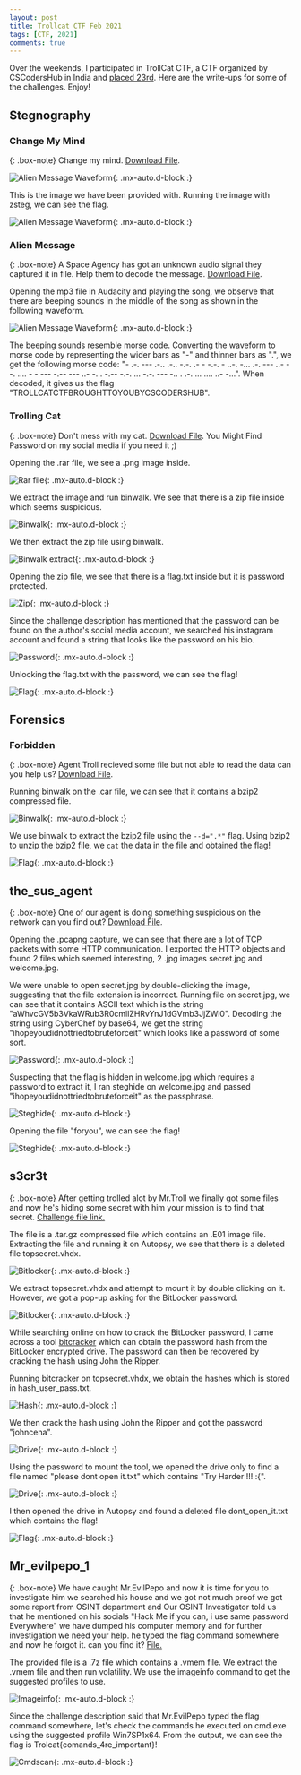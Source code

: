 ```yaml
---
layout: post
title: Trollcat CTF Feb 2021
tags: [CTF, 2021]
comments: true
---
```


Over the weekends, I participated in TrollCat CTF, a CTF organized by CSCodersHub in India and [placed 23rd](https://ctftime.org/event/1257). Here are the write-ups for some of the challenges. Enjoy! 

## Stegnography

### Change My Mind

{: .box-note}
Change my mind. [Download File](https://drive.google.com/file/d/1KNqvQgkAwASizOwXiTkan4KXmoRIEj7W/view?usp=sharing).

![Alien Message Waveform](../assets/img/2021-02-08-Trollcat-CTF/ChangeMyMind.png){: .mx-auto.d-block :}

This is the image we have been provided with. Running the image with zsteg, we can see the flag.

![Alien Message Waveform](../assets/img/2021-02-08-Trollcat-CTF/ChangeMyMind_Flag.png){: .mx-auto.d-block :}

### Alien Message

{: .box-note}
A Space Agency has got an unknown audio signal they captured it in file. Help them to decode the message. [Download File](https://drive.google.com/file/d/1AQEw7sP4e8WdRnLxMhjIr4Nzeh5OKgJT/view?usp=sharing).

Opening the mp3 file in Audacity and playing the song, we observe that there are beeping sounds in the middle of the song as shown in the following waveform.

![Alien Message Waveform](../assets/img/2021-02-08-Trollcat-CTF/AlienMessage.png){: .mx-auto.d-block :}

The beeping sounds resemble morse code. Converting the waveform to morse code by representing the wider bars as "-" and thinner bars as ".", we get the following morse code: "- .-. --- .-.. .-.. -.-. .- - -.-. - ..-. -... .-. --- ..- --. .... - - --- -.-- --- ..- -... -.-- -.-. ... -.-. --- -.. . .-. ... .... ..- -...". When decoded, it gives us the flag "TROLLCATCTFBROUGHTTOYOUBYCSCODERSHUB".

### Trolling Cat

{: .box-note}
Don't mess with my cat. [Download File](https://drive.google.com/file/d/1OlHig8YlpeZ2KlbsYSgAP0jrjSz8JrFt/view?usp=sharing).
You Might Find Password on my social media if you need it ;)

Opening the .rar file, we see a .png image inside. 

![Rar file](../assets/img/2021-02-08-Trollcat-CTF/TrollingCat_Rar.png){: .mx-auto.d-block :}

We extract the image and run binwalk. We see that there is a zip file inside which seems suspicious.

![Binwalk](../assets/img/2021-02-08-Trollcat-CTF/TrollingCat_Binwalk.png){: .mx-auto.d-block :}

We then extract the zip file using binwalk.

![Binwalk extract](../assets/img/2021-02-08-Trollcat-CTF/TrollingCat_Binwalkextract.png){: .mx-auto.d-block :}

Opening the zip file, we see that there is a flag.txt inside but it is password protected.

![Zip](../assets/img/2021-02-08-Trollcat-CTF/TrollingCat_Zip.png){: .mx-auto.d-block :}

Since the challenge description has mentioned that the password can be found on the author's social media account, we searched his instagram account and found a string that looks like the password on his bio.

![Password](../assets/img/2021-02-08-Trollcat-CTF/TrollingCat_Zippassword.png){: .mx-auto.d-block :}

Unlocking the flag.txt with the password, we can see the flag!

![Flag](../assets/img/2021-02-08-Trollcat-CTF/TrollingCat_Flag.png){: .mx-auto.d-block :}

## Forensics

### Forbidden

{: .box-note}
Agent Troll recieved some file but not able to read the data can you help us? [Download File](https://ctf.cscodershub.tech/files/c46ffc7ac0a5a27387b4a35f04671302/trollcats.car?token=eyJ1c2VyX2lkIjo4NDUsInRlYW1faWQiOjIzMywiZmlsZV9pZCI6Mzh9.YCOYKA.eKvCW18yYhXcO23zhasLXa3MU94).

Running binwalk on the .car file, we can see that it contains a bzip2 compressed file.

![Binwalk](../assets/img/2021-02-08-Trollcat-CTF/Forbidden_Binwalk.png){: .mx-auto.d-block :}

We use binwalk to extract the bzip2 file using the `--d=".*"` flag. Using bzip2 to unzip the bzip2 file, we `cat` the data in the file and obtained the flag!

![Flag](../assets/img/2021-02-08-Trollcat-CTF/Forbidden_Flag.png){: .mx-auto.d-block :}

## the_sus_agent

{: .box-note}
One of our agent is doing something suspicious on the network can you find out? [Download File](https://mega.nz/file/DxUmUToR#ckGf6JffCW2M7TixQzcfQNx9Ki-66gXyNSA4lUX5Ooc).

Opening the .pcapng capture, we can see that there are a lot of TCP packets with some HTTP communication. I exported the HTTP objects and found 2 files which seemed interesting, 2 .jpg images secret.jpg and welcome.jpg.

We were unable to open secret.jpg by double-clicking the image, suggesting that the file extension is incorrect. Running file on secret.jpg, we can see that it contains ASCII text which is the string "aWhvcGV5b3VkaWRub3R0cmllZHRvYnJ1dGVmb3JjZWl0". Decoding the string using CyberChef by base64, we get the string "ihopeyoudidnottriedtobruteforceit" which looks like a password of some sort.

![Password](../assets/img/2021-02-08-Trollcat-CTF/the_sus_agent_Password.png){: .mx-auto.d-block :}

Suspecting that the flag is hidden in welcome.jpg which requires a password to extract it, I ran steghide on welcome.jpg and passed "ihopeyoudidnottriedtobruteforceit" as the passphrase. 

![Steghide](../assets/img/2021-02-08-Trollcat-CTF/the_sus_agent_Steghide.png){: .mx-auto.d-block :}

Opening the file "foryou", we can see the flag!

![Steghide](../assets/img/2021-02-08-Trollcat-CTF/the_sus_agent_Flag.png){: .mx-auto.d-block :}

## s3cr3t

{: .box-note}
After getting trolled alot by Mr.Troll we finally got some files and now he's hiding some secret with him your mission is to find that secret. [Challenge file link.](https://mega.nz/file/PtsFHYzY#tKDykxlC1Uj5FniYU947AMRFJubc8OL11l0jmMbxmbA)

The file is a .tar.gz compressed file which contains an .E01 image file. Extracting the file and running it on Autopsy, we see that there is a deleted file topsecret.vhdx. 

![Bitlocker](../assets/img/2021-02-08-Trollcat-CTF/s3cr3t_Autopsy.png){: .mx-auto.d-block :}

We extract topsecret.vhdx and attempt to mount it by double clicking on it. However, we got a pop-up asking for the BitLocker password.

![Bitlocker](../assets/img/2021-02-08-Trollcat-CTF/s3cr3t_Bitlocker.png){: .mx-auto.d-block :}

While searching online on how to crack the BitLocker password, I came across a tool [bitcracker](https://github.com/e-ago/bitcracker) which can obtain the password hash from the BitLocker encrypted drive. The password can then be recovered by cracking the hash using John the Ripper.

Running bitcracker on topsecret.vhdx, we obtain the hashes which is stored in hash_user_pass.txt.

![Hash](../assets/img/2021-02-08-Trollcat-CTF/s3cr3t_Hash.png){: .mx-auto.d-block :}

We then crack the hash using John the Ripper and got the password "johncena".

![Drive](../assets/img/2021-02-08-Trollcat-CTF/s3cr3t_Password.png){: .mx-auto.d-block :}

Using the password to mount the tool, we opened the drive only to find a file named "please dont open it.txt" which contains "Try Harder !!! :{".

![Drive](../assets/img/2021-02-08-Trollcat-CTF/s3cr3t_Vhdx.png){: .mx-auto.d-block :}

I then opened the drive in Autopsy and found a deleted file dont_open_it.txt which contains the flag!

![Flag](../assets/img/2021-02-08-Trollcat-CTF/the_sus_agent_Flag.png){: .mx-auto.d-block :}

## Mr_evilpepo_1

{: .box-note}
We have caught Mr.EvilPepo and now it is time for you to investigate him we searched his house and we got not much proof we got some report from OSINT department and Our OSINT Investigator told us that he mentioned on his socials "Hack Me if you can, i use same password Everywhere" we have dumped his computer memory and for further investigation we need your help. he typed the flag command somewhere and now he forgot it. can you find it? [File.](https://mega.nz/file/y90gWRJa#6lJ4qpKw3bfLKvbcTuvcOgGdDpYS9AapC_mwKM-4Zg4)

The provided file is a .7z file which contains a .vmem file. We extract the .vmem file and then run volatility. We use the imageinfo command to get the suggested profiles to use.

![Imageinfo](../assets/img/2021-02-08-Trollcat-CTF/Mr_evilpepo_1_Imageinfo.png){: .mx-auto.d-block :}

Since the challenge description said that Mr.EvilPepo typed the flag command somewhere, let's check the commands he executed on cmd.exe using the suggested profile Win7SP1x64. From the output, we can see the flag is Trolcat{comands_4re_important}!

![Cmdscan](../assets/img/2021-02-08-Trollcat-CTF/Mr_evilpepo_1_Cmdscan.png){: .mx-auto.d-block :}






















